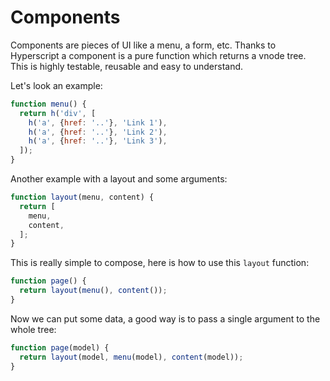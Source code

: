 # Components

Components are pieces of UI like a menu, a form, etc.
Thanks to Hyperscript a component is a pure function which returns a vnode tree.
This is highly testable, reusable and easy to understand.

Let's look an example:

```js
function menu() {
  return h('div', [
    h('a', {href: '..'}, 'Link 1'),
    h('a', {href: '..'}, 'Link 2'),
    h('a', {href: '..'}, 'Link 3'),
  ]);
}
```

Another example with a layout and some arguments:

```js
function layout(menu, content) {
  return [
    menu,
    content,
  ];
}
```

This is really simple to compose, here is how to use this `layout` function:

```js
function page() {
  return layout(menu(), content());
}
```

Now we can put some data, a good way is to pass a single argument to the whole tree:

```js
function page(model) {
  return layout(model, menu(model), content(model));
}
```



